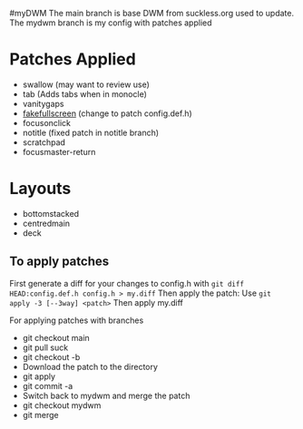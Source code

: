 #myDWM
The main branch is base DWM from suckless.org used to update. 
The mydwm branch is my config with patches applied

# Patches Applied
* swallow (may want to review use)
* tab (Adds tabs when in monocle)
* vanitygaps
* [fakefullscreen](https://github.com/f-person/dotfiles/blob/master/dwm/dwm-fakefullscreentoggle-20190717.diff) (change to patch config.def.h)
* focusonclick
* notitle (fixed patch in notitle branch)
* scratchpad
* focusmaster-return

# Layouts
* bottomstacked
* centredmain
* deck

## To apply patches
First generate a diff for your changes to config.h with `git diff HEAD:config.def.h config.h > my.diff`
Then apply the patch:
Use `git apply -3 [--3way] <patch>` 
Then apply my.diff

For applying patches with branches
* git checkout main
* git pull suck 
* git checkout -b <patch-branch>
* Download the patch to the directory
* git apply <patch>
* git commit -a
* Switch back to mydwm and merge the patch
* git checkout mydwm
* git merge <patch-branch>
